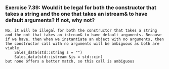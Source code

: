 ### Exercise 7.39: Would it be legal for both the constructor that takes a string and the one that takes an istream& to have default arguments? If not, why not?

    No, it will be illegal for both the constructor that takes a string and the ont that takes an istream& to have default arguments. Because if we have, then when we instantiate an object with no arguments, then the constructor call with no arguments will be ambiguous as both are viable 
        Sales_data(std::string s = "")
        Sales_data(std::istream &is = std::cin)
    but none offers a better match, so this call is ambiguous